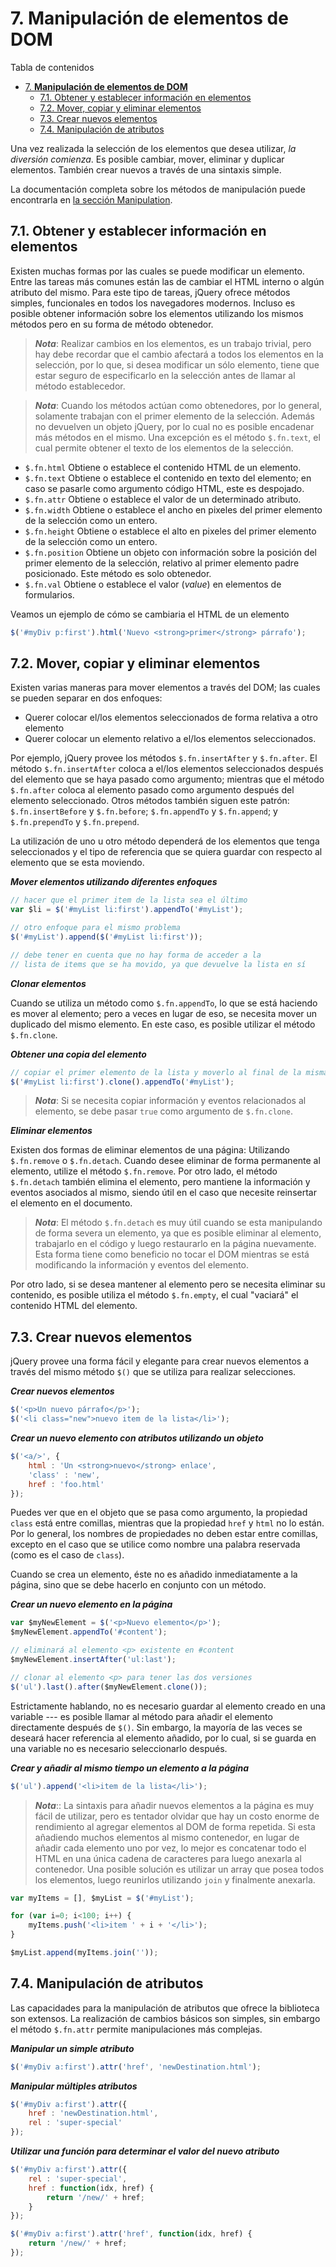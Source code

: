 # 7. **Manipulación de elementos de DOM**

Tabla de contenidos

- [7. **Manipulación de elementos de DOM**](#7-manipulación-de-elementos-de-dom)
  - [7.1. Obtener y establecer información en elementos](#71-obtener-y-establecer-información-en-elementos)
  - [7.2. Mover, copiar y eliminar elementos](#72-mover-copiar-y-eliminar-elementos)
  - [7.3. Crear nuevos elementos](#73-crear-nuevos-elementos)
  - [7.4. Manipulación de atributos](#74-manipulación-de-atributos)


Una vez realizada la selección de los elementos que desea utilizar, *la diversión comienza*. Es posible cambiar, mover, eliminar y duplicar elementos. También crear nuevos a través de una sintaxis simple.

La documentación completa sobre los métodos de manipulación puede encontrarla en [la sección Manipulation](https://api.jquery.com/category/manipulation/).

## 7.1. Obtener y establecer información en elementos

Existen muchas formas por las cuales se puede modificar un elemento. Entre las tareas más comunes están las de cambiar el HTML interno o algún atributo del mismo. Para este tipo de tareas, jQuery ofrece métodos simples, funcionales en todos los navegadores modernos. Incluso es posible obtener información sobre los elementos utilizando los mismos métodos pero en su forma de método obtenedor.

> ***Nota***: Realizar cambios en los elementos, es un trabajo trivial, pero hay debe recordar que el cambio afectará a todos los elementos en la selección, por lo que, si desea modificar un sólo elemento, tiene que estar seguro de especificarlo en la selección antes de llamar al método establecedor.

> ***Nota***: Cuando los métodos actúan como obtenedores, por lo general, solamente trabajan con el primer elemento de la selección. Además no devuelven un objeto jQuery, por lo cual no es posible encadenar más métodos en el mismo. Una excepción es el método `$.fn.text`, el cual permite obtener el texto de los elementos de la selección.

- `$.fn.html` Obtiene o establece el contenido HTML de un elemento.
- `$.fn.text` Obtiene o establece el contenido en texto del elemento; en caso se pasarle como argumento código HTML, este es despojado.
- `$.fn.attr` Obtiene o establece el valor de un determinado atributo.
- `$.fn.width` Obtiene o establece el ancho en pixeles del primer elemento de la selección como un entero.
- `$.fn.height` Obtiene o establece el alto en pixeles del primer elemento de la selección como un entero.
- `$.fn.position` Obtiene un objeto con información sobre la posición del primer elemento de la selección, relativo al primer elemento padre posicionado. Este método es solo obtenedor.
- `$.fn.val` Obtiene o establece el valor (*value*) en elementos de formularios.

Veamos un ejemplo de cómo se cambiaria el HTML de un elemento

```javascript
$('#myDiv p:first').html('Nuevo <strong>primer</strong> párrafo');
```

## 7.2. Mover, copiar y eliminar elementos

Existen varias maneras para mover elementos a través del DOM; las cuales se pueden separar en dos enfoques:

- Querer colocar el/los elementos seleccionados de forma relativa a otro elemento
- Querer colocar un elemento relativo a el/los elementos seleccionados.

Por ejemplo, jQuery provee los métodos `$.fn.insertAfter` y `$.fn.after`. El método `$.fn.insertAfter` coloca a el/los elementos seleccionados después del elemento que se haya pasado como argumento; mientras que el método `$.fn.after` coloca al elemento pasado como argumento después del elemento seleccionado. Otros métodos también siguen este patrón: `$.fn.insertBefore` y `$.fn.before`; `$.fn.appendTo` y `$.fn.append`; y `$.fn.prependTo` y `$.fn.prepend`.

La utilización de uno u otro método dependerá de los elementos que tenga seleccionados y el tipo de referencia que se quiera guardar con respecto al elemento que se esta moviendo.

***Mover elementos utilizando diferentes enfoques***

```javascript
// hacer que el primer item de la lista sea el último
var $li = $('#myList li:first').appendTo('#myList');

// otro enfoque para el mismo problema
$('#myList').append($('#myList li:first'));

// debe tener en cuenta que no hay forma de acceder a la
// lista de items que se ha movido, ya que devuelve la lista en sí
```

***Clonar elementos***

Cuando se utiliza un método como `$.fn.appendTo`, lo que se está haciendo es mover al elemento; pero a veces en lugar de eso, se necesita mover un duplicado del mismo elemento. En este caso, es posible utilizar el método `$.fn.clone`.

***Obtener una copia del elemento***

```javascript
// copiar el primer elemento de la lista y moverlo al final de la misma
$('#myList li:first').clone().appendTo('#myList');
```

> ***Nota***: Si se necesita copiar información y eventos relacionados al elemento, se debe pasar `true` como argumento de `$.fn.clone`.

***Eliminar elementos***

Existen dos formas de eliminar elementos de una página: Utilizando `$.fn.remove` o `$.fn.detach`. Cuando desee eliminar de forma permanente al elemento, utilize el método `$.fn.remove`. Por otro lado, el método `$.fn.detach` también elimina el elemento, pero mantiene la información y eventos asociados al mismo, siendo útil en el caso que necesite reinsertar el elemento en el documento.

> ***Nota***: El método `$.fn.detach` es muy útil cuando se esta manipulando de forma severa un elemento, ya que es posible eliminar al elemento, trabajarlo en el código y luego restaurarlo en la página nuevamente. Esta forma tiene como beneficio no tocar el DOM mientras se está modificando la información y eventos del elemento.

Por otro lado, si se desea mantener al elemento pero se necesita eliminar su contenido, es posible utiliza el método `$.fn.empty`, el cual "vaciará" el contenido HTML del elemento.

## 7.3. Crear nuevos elementos

jQuery provee una forma fácil y elegante para crear nuevos elementos a través del mismo método `$()` que se utiliza para realizar selecciones.

***Crear nuevos elementos***

```javascript
$('<p>Un nuevo párrafo</p>');
$('<li class="new">nuevo item de la lista</li>');
```

***Crear un nuevo elemento con atributos utilizando un objeto***

```javascript
$('<a/>', {
    html : 'Un <strong>nuevo</strong> enlace',
    'class' : 'new',
    href : 'foo.html'
});
```

Puedes ver que en el objeto que se pasa como argumento, la propiedad `class` está entre comillas, mientras que la propiedad `href` y `html` no lo están. Por lo general, los nombres de propiedades no deben estar entre comillas, excepto en el caso que se utilice como nombre una palabra reservada (como es el caso de `class`).

Cuando se crea un elemento, éste no es añadido inmediatamente a la página, sino que se debe hacerlo en conjunto con un método.

***Crear un nuevo elemento en la página***

```javascript
var $myNewElement = $('<p>Nuevo elemento</p>');
$myNewElement.appendTo('#content');

// eliminará al elemento <p> existente en #content
$myNewElement.insertAfter('ul:last');

// clonar al elemento <p> para tener las dos versiones
$('ul').last().after($myNewElement.clone());
```

Estrictamente hablando, no es necesario guardar al elemento creado en una variable --- es posible llamar al método para añadir el elemento directamente después de `$()`. Sin embargo, la mayoría de las veces se deseará hacer referencia al elemento añadido, por lo cual, si se guarda en una variable no es necesario seleccionarlo después.

***Crear y añadir al mismo tiempo un elemento a la página***

```javascript
$('ul').append('<li>item de la lista</li>');
```

> ***Nota***:: La sintaxis para añadir nuevos elementos a la página es muy fácil de utilizar, pero es tentador olvidar que hay un costo enorme de rendimiento al agregar elementos al DOM de forma repetida. Si esta añadiendo muchos elementos al mismo contenedor, en lugar de añadir cada elemento uno por vez, lo mejor es concatenar todo el HTML en una única cadena de caracteres para luego anexarla al contenedor. Una posible solución es utilizar un array que posea todos los elementos, luego reunirlos utilizando `join` y finalmente anexarla.

```javascript
var myItems = [], $myList = $('#myList');

for (var i=0; i<100; i++) {
    myItems.push('<li>item ' + i + '</li>');
}

$myList.append(myItems.join(''));
```

## 7.4. Manipulación de atributos

Las capacidades para la manipulación de atributos que ofrece la biblioteca son extensos. La realización de cambios básicos son simples, sin embargo el método `$.fn.attr` permite manipulaciones más complejas.

***Manipular un simple atributo***

```javascript
$('#myDiv a:first').attr('href', 'newDestination.html');
```

***Manipular múltiples atributos***

```javascript
$('#myDiv a:first').attr({
    href : 'newDestination.html',
    rel : 'super-special'
});
```

***Utilizar una función para determinar el valor del nuevo atributo***

```javascript
$('#myDiv a:first').attr({
    rel : 'super-special',
    href : function(idx, href) {
        return '/new/' + href;
    }
});

$('#myDiv a:first').attr('href', function(idx, href) {
    return '/new/' + href;
});
```